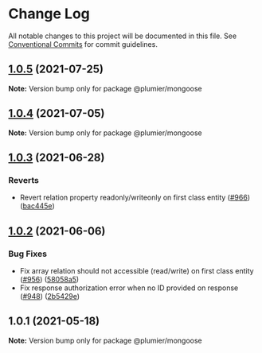 # Change Log

All notable changes to this project will be documented in this file.
See [Conventional Commits](https://conventionalcommits.org) for commit guidelines.

## [1.0.5](https://github.com/plumier/plumier/compare/v1.0.4...v1.0.5) (2021-07-25)

**Note:** Version bump only for package @plumier/mongoose





## [1.0.4](https://github.com/plumier/plumier/compare/v1.0.3...v1.0.4) (2021-07-05)

**Note:** Version bump only for package @plumier/mongoose





## [1.0.3](https://github.com/plumier/plumier/compare/v1.0.2...v1.0.3) (2021-06-28)


### Reverts

* Revert relation property readonly/writeonly on first class entity ([#966](https://github.com/plumier/plumier/issues/966)) ([bac445e](https://github.com/plumier/plumier/commit/bac445e8acee4c72e2c4096f74b6341549d80373))





## [1.0.2](https://github.com/plumier/plumier/compare/v1.0.0...v1.0.2) (2021-06-06)


### Bug Fixes

* Fix array relation should not accessible (read/write) on first class entity ([#956](https://github.com/plumier/plumier/issues/956)) ([58058a5](https://github.com/plumier/plumier/commit/58058a54861447d04cedfd585d60687eb3d4e1d4))
* Fix response authorization error when no ID provided on response ([#948](https://github.com/plumier/plumier/issues/948)) ([2b5429e](https://github.com/plumier/plumier/commit/2b5429ef30f9cfb3843fb07c5af271dd3223b14c))





## 1.0.1 (2021-05-18)

**Note:** Version bump only for package @plumier/mongoose
